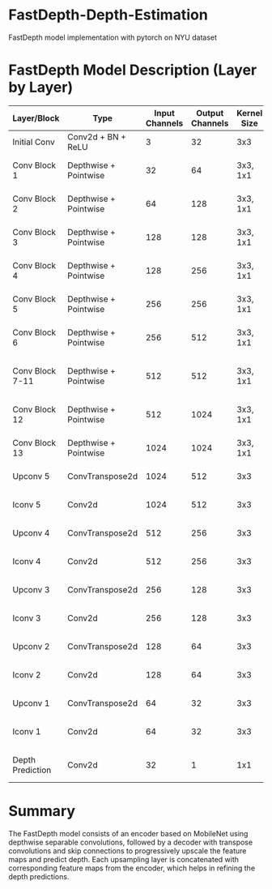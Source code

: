 # FastDepth-Depth-Estimation
FastDepth model implementation with pytorch on NYU dataset

# FastDepth Model Description (Layer by Layer)

| Layer/Block         | Type                  | Input Channels | Output Channels | Kernel Size | Stride | Padding | Additional Info                   |
|---------------------|-----------------------|----------------|-----------------|-------------|--------|---------|-----------------------------------|
| Initial Conv        | Conv2d + BN + ReLU    | 3              | 32              | 3x3         | 2      | 1       | Encoder initial convolution       |
| Conv Block 1        | Depthwise + Pointwise | 32             | 64              | 3x3, 1x1    | 2, 1   | 1, 0    | Depthwise Separable Convolution    |
| Conv Block 2        | Depthwise + Pointwise | 64             | 128             | 3x3, 1x1    | 1, 1   | 1, 0    | Depthwise Separable Convolution    |
| Conv Block 3        | Depthwise + Pointwise | 128            | 128             | 3x3, 1x1    | 2, 1   | 1, 0    | Depthwise Separable Convolution    |
| Conv Block 4        | Depthwise + Pointwise | 128            | 256             | 3x3, 1x1    | 1, 1   | 1, 0    | Depthwise Separable Convolution    |
| Conv Block 5        | Depthwise + Pointwise | 256            | 256             | 3x3, 1x1    | 2, 1   | 1, 0    | Depthwise Separable Convolution    |
| Conv Block 6        | Depthwise + Pointwise | 256            | 512             | 3x3, 1x1    | 1, 1   | 1, 0    | Depthwise Separable Convolution    |
| Conv Block 7-11     | Depthwise + Pointwise | 512            | 512             | 3x3, 1x1    | 1, 1   | 1, 0    | Repeated depthwise separable block|
| Conv Block 12       | Depthwise + Pointwise | 512            | 1024            | 3x3, 1x1    | 2, 1   | 1, 0    | Depthwise Separable Convolution    |
| Conv Block 13       | Depthwise + Pointwise | 1024           | 1024            | 3x3, 1x1    | 1, 1   | 1, 0    | Depthwise Separable Convolution    |
| Upconv 5            | ConvTranspose2d       | 1024           | 512             | 3x3         | 2      | 1       | Decoder upconvolution             |
| Iconv 5             | Conv2d                | 1024           | 512             | 3x3         | 1      | 1       | Skip connection with encoder      |
| Upconv 4            | ConvTranspose2d       | 512            | 256             | 3x3         | 2      | 1       | Decoder upconvolution             |
| Iconv 4             | Conv2d                | 512            | 256             | 3x3         | 1      | 1       | Skip connection with encoder      |
| Upconv 3            | ConvTranspose2d       | 256            | 128             | 3x3         | 2      | 1       | Decoder upconvolution             |
| Iconv 3             | Conv2d                | 256            | 128             | 3x3         | 1      | 1       | Skip connection with encoder      |
| Upconv 2            | ConvTranspose2d       | 128            | 64              | 3x3         | 2      | 1       | Decoder upconvolution             |
| Iconv 2             | Conv2d                | 128            | 64              | 3x3         | 1      | 1       | Skip connection with encoder      |
| Upconv 1            | ConvTranspose2d       | 64             | 32              | 3x3         | 2      | 1       | Decoder upconvolution             |
| Iconv 1             | Conv2d                | 64             | 32              | 3x3         | 1      | 1       | Skip connection with encoder      |
| Depth Prediction    | Conv2d                | 32             | 1               | 1x1         | 1      | 0       | Final depth prediction layer      |

# Summary
The FastDepth model consists of an encoder based on MobileNet using depthwise separable convolutions, followed by a decoder with transpose convolutions and skip connections to progressively upscale the feature maps and predict depth. Each upsampling layer is concatenated with corresponding feature maps from the encoder, which helps in refining the depth predictions.